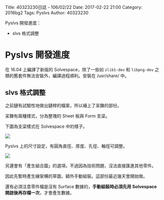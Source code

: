 Title: 40323230日誌 - 106/02/22
Date: 2017-02-22 21:00
Category: 2016bg2
Tags: Pyslvs
Author: 40323230

Pyslvs 開發進度：

* slvs 格式調整

<!-- PELICAN_END_SUMMARY -->

Pyslvs 開發進度
===

在 16.04 上編譯了新版的 Solvespace，除了一些如 `zlib1-dev` 和 `libpng-dev` 之類的舊套件無法安裝外，編譯過程順利。安裝在 /usr/share/ 中。

slvs 格式調整
---

之前鏈有試驗性地做出鏈桿的檔案，所以補上了呆鍊的部份。

呆鍊有兩種樣式，分為整塊的 Sheet 板與 Form 支梁。

下圖為支梁樣式在 Solvespace 中的樣子。

![](https://raw.githubusercontent.com/coursemdetw/project_site_files/gh-pages/files/2016spring/g2/Python_solvespace/0222_01.png)

Pyslvs 上的尺寸設定，有圓角直徑、厚度、孔徑、軸徑可調整。

![](https://raw.githubusercontent.com/coursemdetw/project_site_files/gh-pages/files/2016spring/g2/Python_solvespace/0222_02.png)

另還會有「產生組合圖」的選項，不過因為技術問題，沒法直接匯進其他零件。

因此先暫時產生線架構的草圖，額外手動組裝。這部份最近幾天會開始做。

還有必須注意零件檔是沒有 Surface 數據的，**手動組裝時必須先用 Solvespace 開啟後再存檔一次**，才會產生數據。